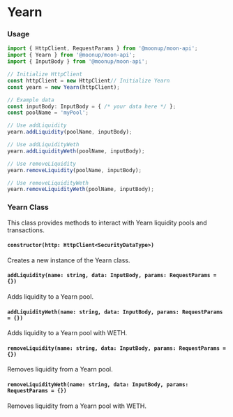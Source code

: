 # Yearn

### Usage

```typescript
import { HttpClient, RequestParams } from '@moonup/moon-api';
import { Yearn } from '@moonup/moon-api';
import { InputBody } from '@moonup/moon-api';

// Initialize HttpClient
const httpClient = new HttpClient// Initialize Yearn
const yearn = new Yearn(httpClient);

// Example data
const inputBody: InputBody = { /* your data here */ };
const poolName = 'myPool';

// Use addLiquidity
yearn.addLiquidity(poolName, inputBody);

// Use addLiquidityWeth
yearn.addLiquidityWeth(poolName, inputBody);

// Use removeLiquidity
yearn.removeLiquidity(poolName, inputBody);

// Use removeLiquidityWeth
yearn.removeLiquidityWeth(poolName, inputBody);
```

### Yearn Class

This class provides methods to interact with Yearn liquidity pools and transactions.

#### `constructor(http: HttpClient<SecurityDataType>)`

Creates a new instance of the Yearn class.

#### `addLiquidity(name: string, data: InputBody, params: RequestParams = {})`

Adds liquidity to a Yearn pool.

#### `addLiquidityWeth(name: string, data: InputBody, params: RequestParams = {})`

Adds liquidity to a Yearn pool with WETH.

#### `removeLiquidity(name: string, data: InputBody, params: RequestParams = {})`

Removes liquidity from a Yearn pool.

#### `removeLiquidityWeth(name: string, data: InputBody, params: RequestParams = {})`

Removes liquidity from a Yearn pool with WETH.
